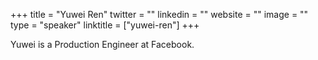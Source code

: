 +++
title = "Yuwei Ren"
twitter = ""
linkedin = ""
website = ""
image = ""
type = "speaker"
linktitle = ["yuwei-ren"]
+++

Yuwei is a Production Engineer at Facebook.

